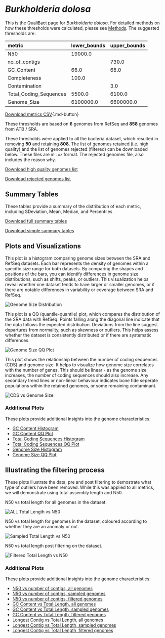 # *Burkholderia dolosa*

This is the QualiBact page for *Burkholderia dolosa*. For detailed methods on how these thresholds were calculated, please see [Methods](../../methods.md).
The suggested thresholds are: 

| metric                 | lower_bounds   | upper_bounds   |
|:-----------------------|:---------------|:---------------|
| N50                    | 19000.0        |                |
| no_of_contigs          |                | 730.0          |
| GC_Content             | 66.0           | 68.0           |
| Completeness           | 100.0          |                |
| Contamination          |                | 3.0            |
| Total_Coding_Sequences | 5500.0         | 6100.0         |
| Genome_Size            | 6100000.0      | 6600000.0      |

[Download metrics CSV](Burkholderia_dolosa_metrics.csv){.md-button}


These thresholds are based on **6** genomes from RefSeq and **858** genomes from ATB / SRA.

These thresholds were applied to all the bacteria dataset, which resulted in removing **50** and retaining **808**.
The list of genomes retained (i.e. high quality) and the list of genomes rejected (filtered) can be downloaded below. These files are in `.xz` format. The rejected genomes file, also includes the reason why.

[Download high quality genomes list](Burkholderia_dolosa_high_quality_genomes.csv.xz)


[Download rejected genomes list](Burkholderia_dolosa_filtered_out_genomes.csv.xz)



## Summary Tables
These tables provide a summary of the distribution of each metric, including SDeviation, Mean, Median, and Percentiles.

[Download full summary tables](summary.csv)

[Download simple summary tables](selected_summary.csv)

## Plots and Visualizations

This plot is a histogram comparing genome sizes between the SRA and RefSeq datasets. Each bar represents the density of genomes within a specific size range for both datasets. By comparing the shapes and positions of the bars, you can identify differences in genome size distributions, such as shifts, peaks, or outliers. This visualization helps reveal whether one dataset tends to have larger or smaller genomes, or if there are notable differences in variability or coverage between SRA and RefSeq.

![Genome Size Distribution](Genome_Size_refseq_histogram_kde.png)

This plot is a QQ (quantile-quantile) plot, which compares the distribution of the SRA data with RefSeq. Points falling along the diagonal line indicate that the data follows the expected distribution. Deviations from the line suggest departures from normality, such as skewness or outliers. This helps assess whether the dataset is consistently distributed or if there are systematic differences.

![Genome Size QQ Plot](Genome_Size_refseq_qqplot.png)

This plot shows the relationship between the number of coding sequences (CDS) and genome size. It helps to visualize how genome size correlates with the number of genes. This should be linear - as the genome size increases, the number of coding sequences should also increase. Any secondary trend lines or non-linear behaviour indicates bone fide seperate populations within the retained genomes, or some remaining contaminant. 

![CDS vs Genome Size](Burkholderia_dolosa_CDS_vs_Genome_Size.png)

### Additional Plots

These plots provide additional insights into the genome characteristics:

- [GC Content Histogram](GC_Content_refseq_histogram_kde.png)
- [GC Content QQ Plot](GC_Content_refseq_qqplot.png)
- [Total Coding Sequences Histogram](Total_Coding_Sequences_refseq_histogram_kde.png)
- [Total Coding Sequences QQ Plot](Total_Coding_Sequences_refseq_qqplot.png)
- [Genome Size Histogram](Genome_Size_refseq_histogram_kde.png)
- [Genome Size QQ Plot](Genome_Size_refseq_qqplot.png)
## Illustrating the filtering process
These plots illustrate the data, pre and post filtering to demostrate what type of outliers have been removed. While this was applied to all metrics, we will demonstrate using total assembly length and N50.

N50 vs total length for all genomes in the dataset.

![ALL Total Length vs N50](Burkholderia_dolosa_all_total_length_N50.png)

N50 vs total length for genomes in the dataset, coloured according to whether they are an anomaly or not.

![Sampled Total Length vs N50](Burkholderia_dolosa_sample_total_length_N50.png)

N50 vs total length post filtering on the dataset.

![Filtered Total Length vs N50](Burkholderia_dolosa_filt_total_length_N50.png)

### Additional Plots

These plots provide additional insights into the genome characteristics:

- [N50 vs number of contigs, all genomes](Burkholderia_dolosa_all_N50_number.png)
- [N50 vs number of contigs, sampled genomes](Burkholderia_dolosa_sample_N50_number.png)
- [N50 vs number of contigs, filtered genomes](Burkholderia_dolosa_filt_N50_number.png)
- [GC Content vs Total Length, all genomes](Burkholderia_dolosa_all_total_length_GC_Content.png)
- [GC Content vs Total Length, sampled genomes](Burkholderia_dolosa_sample_total_length_GC_Content.png)
- [GC Content vs Total Length, filtered genomes](Burkholderia_dolosa_filt_total_length_GC_Content.png)
- [Longest Contig vs Total Length, all genomes](Burkholderia_dolosa_all_total_length_longest.png)
- [Longest Contig vs Total Length, sampled genomes](Burkholderia_dolosa_sample_total_length_longest.png)
- [Longest Contig vs Total Length, filtered genomes](Burkholderia_dolosa_filt_total_length_longest.png)

